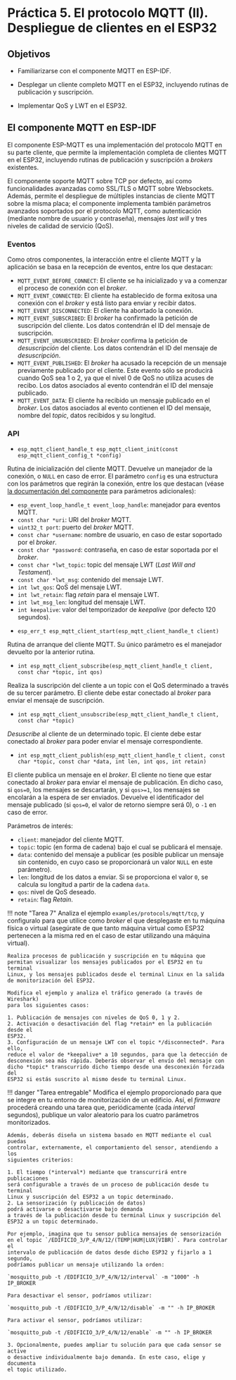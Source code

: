 # Práctica 5. El protocolo MQTT (II). Despliegue de clientes en el ESP32

## Objetivos

* Familiarizarse con el componente MQTT en ESP-IDF.

* Desplegar un cliente completo MQTT en el ESP32, incluyendo rutinas de publicación y suscripción.

* Implementar QoS y LWT en el ESP32.

## El componente MQTT en ESP-IDF

El componente ESP-MQTT es una implementación del protocolo MQTT en su parte
cliente, que permite la implementación completa de clientes MQTT en el ESP32,
incluyendo rutinas de publicación y suscripción a *brokers* existentes.

El componente soporte MQTT sobre TCP por defecto, así como funcionalidades 
avanzadas como SSL/TLS o MQTT sobre Websockets. Además, permite el despliegue
de múltiples instancias de cliente MQTT sobre la misma placa; el componente
implementa también parámetros avanzados soportados por el protocolo MQTT, como
autenticación (mediante nombre de usuario y contraseña), mensajes *last will* y
tres niveles de calidad de servicio (QoS).

### Eventos

Como otros componentes, la interacción entre el cliente MQTT y la aplicación
se basa en la recepción de eventos, entre los que destacan:

* `MQTT_EVENT_BEFORE_CONNECT`: El cliente se ha inicializado y va a comenzar el
proceso de conexión con el *broker*.
* `MQTT_EVENT_CONNECTED`: El cliente ha establecido de forma exitosa una conexión 
con el *broker* y está listo para enviar y recibir datos.
* `MQTT_EVENT_DISCONNECTED`: El cliente ha abortado la conexión.
* `MQTT_EVENT_SUBSCRIBED`: El *broker* ha confirmado la petición de suscripción
del cliente. Los datos contendrán el ID del mensaje de suscripción.
* `MQTT_EVENT_UNSUBSCRIBED`: El *broker* confirma la petición de *desuscripción*
del cliente. Los datos contendrán el ID del mensaje de *desuscripción*.
* `MQTT_EVENT_PUBLISHED`: El *broker* ha acusado la recepción de un mensaje
previamente publicado por el cliente. Este evento sólo se producirá cuando QoS sea
1 o 2, ya que el nivel 0 de QoS no utiliza acuses de recibo. Los datos asociados
al evento contendrán el ID del mensaje publicado.
* `MQTT_EVENT_DATA`: El cliente ha recibido un mensaje publicado en el *broker*.
Los datos asociados al evento contienen el ID del mensaje, nombre del *topic*,
datos recibidos y su longitud. 

### API

* `esp_mqtt_client_handle_t esp_mqtt_client_init(const esp_mqtt_client_config_t *config)`

Rutina de inicialización del cliente MQTT. Devuelve un manejador de la conexión,
o `NULL` en caso de error. El parámetro `config` es una estructura con los 
parámetros que regirán la conexión, entre los que destacan 
(véase [la documentación del componente](https://docs.espressif.com/projects/esp-idf/en/latest/esp32/api-reference/protocols/mqtt.html#_CPPv424esp_mqtt_client_config_t)
para parámetros adicionales):

  - `esp_event_loop_handle_t event_loop_handle`: manejador para eventos MQTT.
  - `const char *uri`: URI del *broker* MQTT.
  - `uint32_t port`: puerto del *broker* MQTT.
  - `const char *username`: nombre de usuario, en caso de estar soportado por el
  *broker*.
  - `const char *password`: contraseña, en caso de estar soportada por el *broker*.
  - `const char *lwt_topic`: topic del mensaje LWT (*Last Will and Testament*).
  - `const char *lwt_msg`: contenido del mensaje LWT.
  - `int lwt_qos`: QoS del mensaje LWT.
  - `int lwt_retain`: flag *retain* para el mensaje LWT.
  - `int lwt_msg_len`: longitud del mensaje LWT.
  - `int keepalive`: valor del temporizador de *keepalive* (por defecto 120 segundos).

* `esp_err_t esp_mqtt_client_start(esp_mqtt_client_handle_t client)`

Rutina de arranque del cliente MQTT. Su único parámetro es el manejador devuelto 
por la anterior rutina.

* `int esp_mqtt_client_subscribe(esp_mqtt_client_handle_t client, const char *topic, int qos)`

Realiza la suscripción del cliente a un topic con el QoS determinado a través de 
su tercer parámetro. El cliente debe estar conectado al *broker* para enviar
el mensaje de suscripción.

* `int esp_mqtt_client_unsubscribe(esp_mqtt_client_handle_t client, const char *topic)`

*Desuscribe* al cliente de un determinado topic. El ciente debe estar conectado
al *broker* para poder enviar el mensaje correspondiente.

* `int esp_mqtt_client_publish(esp_mqtt_client_handle_t client, const char *topic, const char *data, int len, int qos, int retain)`

El cliente publica un mensaje en el *broker*. El cliente no tiene que estar conectado
al *broker* para enviar el mensaje de publicación. En dicho caso, si `qos=0`, los
mensajes se descartarán, y si `qos>=1`, los mensajes se encolarán a la espera de 
ser enviados. Devuelve el identificador del mensaje publicado (si `qos=0`, el valor
de retorno siempre será 0), o `-1` en caso de error.

Parámetros de interés:

  - `client`: manejador del cliente MQTT.
  - `topic`: topic (en forma de cadena) bajo el cual se publicará el mensaje.
  - `data`: contenido del mensaje a publicar (es posible publicar un mensaje sin
  contenido, en cuyo caso se proporcionará un valor `NULL` en este parámetro).
  - `len`: longitud de los datos a enviar. Si se proporciona el valor `0`, se calcula
  su longitud a partir de la cadena `data`.
  - `qos`: nivel de QoS deseado.
  - `retain`: flag *Retain*.

!!! note "Tarea 7"
    Analiza el ejemplo `examples/protocols/mqtt/tcp`, y configuralo para que 
    utilice como *broker* el que desplegaste en tu máquina física o virtual (asegúrate
    de que tanto máquina virtual como ESP32 pertenecen a la misma red en el caso de estar utilizando una máquina virtual).
    
    Realiza procesos de publicación y suscripción en tu máquina que 
    permitan visualizar los mensajes publicados por el ESP32 en tu terminal
    Linux, y los mensajes publicados desde el terminal Linux en la salida
    de monitorización del ESP32.

    Modifica el ejemplo y analiza el tráfico generado (a través de Wireshark)
    para los siguientes casos:

    1. Publicación de mensajes con niveles de QoS 0, 1 y 2.
    2. Activación o desactivación del flag *retain* en la publicación desde el
    ESP32.
    3. Configuración de un mensaje LWT con el topic */disconnected*. Para ello,
    reduce el valor de *keepalive* a 10 segundos, para que la detección de 
    desconexión sea más rápida. Deberás observar el envío del mensaje con 
    dicho *topic* transcurrido dicho tiempo desde una desconexión forzada del
    ESP32 si estás suscrito al mismo desde tu terminal Linux.

!!! danger "Tarea entregable"
    Modifica el ejemplo proporcionado para que se integre en tu entorno de 
    monitorización de un edificio. Así, el *firmware* procederá creando una
    tarea que, periódicamente (cada *interval* segundos), publique un valor
    aleatorio para los cuatro parámetros monitorizados.

    Además, deberás diseña un sistema basado en MQTT mediante el cual puedas 
    controlar, externamente, el comportamiento del sensor, atendiendo a los
    siguientes criterios:

    1. El tiempo (*interval*) mediante que transcurrirá entre publicaciones
    será configurable a través de un proceso de publicación desde tu terminal 
    Linux y suscripción del ESP32 a un topic determinado.
    2. La sensorización (y publicación de datos) 
    podrá activarse o desactivarse bajo demanda
    a través de la publicación desde tu terminal Linux y suscripción del 
    ESP32 a un topic determinado.

    Por ejemplo, imagina que tu sensor publica mensajes de sensorización
    en el topic `/EDIFICIO_3/P_4/N/12/(TEMP|HUM|LUX|VIBR)`. Para controlar el 
    intervalo de publicación de datos desde dicho ESP32 y fijarlo a 1 segundo, 
    podríamos publicar un mensaje utilizando la orden:

    `mosquitto_pub -t /EDIFICIO_3/P_4/N/12/interval` -m "1000" -h IP_BROKER

    Para desactivar el sensor, podríamos utilizar:

    `mosquitto_pub -t /EDIFICIO_3/P_4/N/12/disable` -m "" -h IP_BROKER

    Para activar el sensor, podríamos utilizar:

    `mosquitto_pub -t /EDIFICIO_3/P_4/N/12/enable` -m "" -h IP_BROKER

    3. Opcionalmente, puedes ampliar tu solución para que cada sensor se active
    o desactive individualmente bajo demanda. En este caso, elige y documenta
    el topic utilizado.
